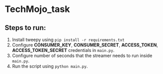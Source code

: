# TechMojo_task
## Steps to run:
 1. Install tweepy using `pip install -r requirements.txt`
 2. Configure **CONSUMER_KEY**, **CONSUMER_SECRET**, **ACCESS_TOKEN**, **ACCESS_TOKEN_SECRET** credentials in `main.py`.
 3. Configure number of seconds that the streamer needs to run inside `main.py`.
 4. Run the script using `python main.py`.
